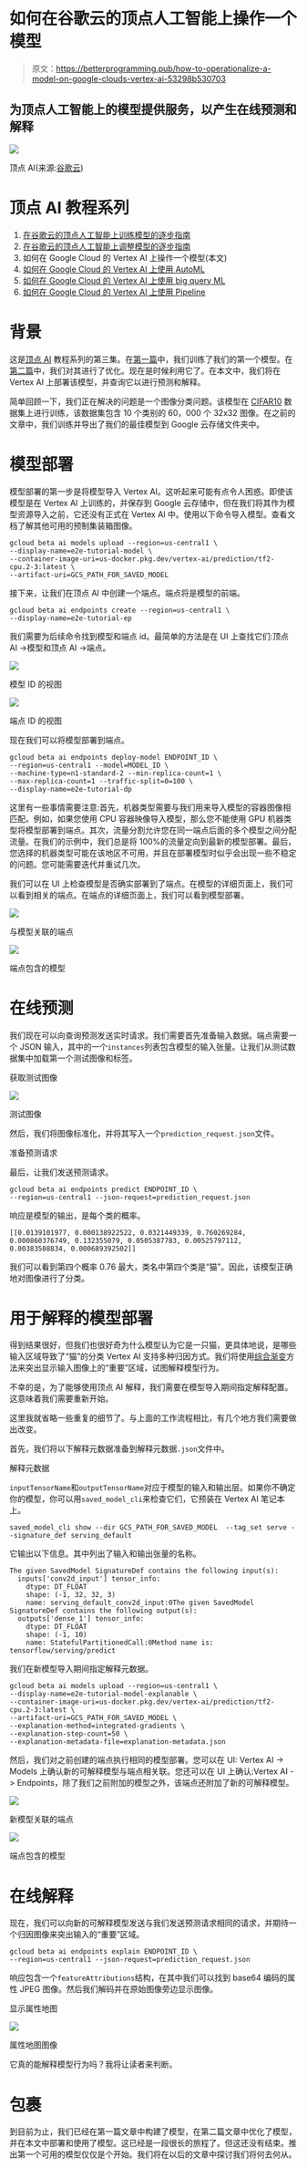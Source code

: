 # 如何在谷歌云的顶点人工智能上操作一个模型

> 原文：<https://betterprogramming.pub/how-to-operationalize-a-model-on-google-clouds-vertex-ai-53298b530703>

## 为顶点人工智能上的模型提供服务，以产生在线预测和解释

![](img/7f24184c590a836fd8c2242d7b8f420d.png)

顶点 AI(来源:[谷歌云](https://cloud.google.com/vertex-ai))

# 顶点 AI 教程系列

1.  [在谷歌云的顶点人工智能上训练模型的逐步指南](/a-step-by-step-guide-to-train-a-model-on-google-clouds-vertex-ai-47faafae1330)
2.  [在谷歌云的顶点人工智能上调整模型的逐步指南](/a-step-by-step-guide-to-tune-a-model-on-google-clouds-vertex-ai-afd2e72af595)
3.  如何在 Google Cloud 的 Vertex AI 上操作一个模型(本文)
4.  [如何在 Google Cloud 的 Vertex AI 上使用 AutoML](/how-to-use-automl-on-google-clouds-vertex-ai-27f8778239ea)
5.  [如何在 Google Cloud 的 Vertex AI 上使用 big query ML](/how-to-use-bigquery-ml-on-google-clouds-vertex-ai-23b1ca0b635)
6.  [如何在 Google Cloud 的 Vertex AI 上使用 Pipeline](/how-to-use-pipeline-on-google-clouds-vertex-ai-863b429c811f)

# 背景

这是[顶点 AI](https://cloud.google.com/vertex-ai) 教程系列的第三集。在[第一篇](/a-step-by-step-guide-to-train-a-model-on-google-clouds-vertex-ai-47faafae1330)中，我们训练了我们的第一个模型。在[第二篇](/a-step-by-step-guide-to-tune-a-model-on-google-clouds-vertex-ai-afd2e72af595)中，我们对其进行了优化。现在是时候利用它了。在本文中，我们将在 Vertex AI 上部署该模型，并查询它以进行预测和解释。

简单回顾一下，我们正在解决的问题是一个图像分类问题。该模型在 [CIFAR10](https://www.tensorflow.org/datasets/catalog/cifar10) 数据集上进行训练，该数据集包含 10 个类别的 60，000 个 32x32 图像。在之前的文章中，我们训练并导出了我们的最佳模型到 Google 云存储文件夹中。

# 模型部署

模型部署的第一步是将模型导入 Vertex AI。这听起来可能有点令人困惑。即使该模型是在 Vertex AI 上训练的，并保存到 Google 云存储中，但在我们将其作为模型资源导入之前，它还没有正式在 Vertex AI 中。使用以下命令导入模型。查看文档了解其他可用的预制集装箱图像。

```
gcloud beta ai models upload --region=us-central1 \
--display-name=e2e-tutorial-model \
--container-image-uri=us-docker.pkg.dev/vertex-ai/prediction/tf2-cpu.2-3:latest \
--artifact-uri=GCS_PATH_FOR_SAVED_MODEL
```

接下来，让我们在顶点 AI 中创建一个端点。端点将是模型的前端。

```
gcloud beta ai endpoints create --region=us-central1 \
--display-name=e2e-tutorial-ep
```

我们需要为后续命令找到模型和端点 id。最简单的方法是在 UI 上查找它们:顶点 AI ->模型和顶点 AI ->端点。

![](img/224fa6d6420d987daf297e2aa3fa731b.png)

模型 ID 的视图

![](img/28960f57022c4a90699f3fc695f7b6dd.png)

端点 ID 的视图

现在我们可以将模型部署到端点。

```
gcloud beta ai endpoints deploy-model ENDPOINT_ID \
--region=us-central1 --model=MODEL_ID \
--machine-type=n1-standard-2 --min-replica-count=1 \
--max-replica-count=1 --traffic-split=0=100 \
--display-name=e2e-tutorial-dp
```

这里有一些事情需要注意:首先，机器类型需要与我们用来导入模型的容器图像相匹配。例如，如果您使用 CPU 容器映像导入模型，那么您不能使用 GPU 机器类型将模型部署到端点。其次，流量分割允许您在同一端点后面的多个模型之间分配流量。在我们的示例中，我们总是将 100%的流量定向到最新的模型部署。最后，您选择的机器类型可能在该地区不可用，并且在部署模型时似乎会出现一些不稳定的问题。您可能需要迭代并重试几次。

我们可以在 UI 上检查模型是否确实部署到了端点。在模型的详细页面上，我们可以看到相关的端点。在端点的详细页面上，我们可以看到模型部署。

![](img/980913ac9ba90613b3fa60a4d770bb57.png)

与模型关联的端点

![](img/b9ffe22ef429acfb57bfabed25bce37f.png)

端点包含的模型

# 在线预测

我们现在可以向查询预测发送实时请求。我们需要首先准备输入数据。端点需要一个 JSON 输入，其中的一个`instances`列表包含模型的输入张量。让我们从测试数据集中加载第一个测试图像和标签。

获取测试图像

![](img/135be995875b5c71be17678b25d21841.png)

测试图像

然后，我们将图像标准化，并将其写入一个`prediction_request.json`文件。

准备预测请求

最后，让我们发送预测请求。

```
gcloud beta ai endpoints predict ENDPOINT_ID \
--region=us-central1 --json-request=prediction_request.json
```

响应是模型的输出，是每个类的概率。

```
[[0.0139101977, 0.000138922522, 0.0321449339, 0.760269284, 0.000860376749, 0.132355079, 0.0505387783, 0.00525797112, 0.00383508834, 0.000689392502]]
```

我们可以看到第四个概率 0.76 最大，类名中第四个类是“猫”。因此，该模型正确地对图像进行了分类。

# 用于解释的模型部署

得到结果很好，但我们也很好奇为什么模型认为它是一只猫，更具体地说，是哪些输入区域导致了“猫”的分类 Vertex AI 支持多种归因方式。我们将使用[综合渐变](https://www.tensorflow.org/tutorials/interpretability/integrated_gradients)方法来突出显示输入图像上的“重要”区域，试图解释模型行为。

不幸的是，为了能够使用顶点 AI 解释，我们需要在模型导入期间指定解释配置。这意味着我们需要重新开始。

这里我就省略一些重复的细节了。与上面的工作流程相比，有几个地方我们需要做出改变。

首先，我们将以下解释元数据准备到解释元数据`.json`文件中。

解释元数据

`inputTensorName`和`outputTensorName`对应于模型的输入和输出层。如果你不确定你的模型，你可以用`saved_model_cli`来检查它们，它预装在 Vertex AI 笔记本上。

```
saved_model_cli show --dir GCS_PATH_FOR_SAVED_MODEL  --tag_set serve --signature_def serving_default
```

它输出以下信息。其中列出了输入和输出张量的名称。

```
The given SavedModel SignatureDef contains the following input(s):
  inputs['conv2d_input'] tensor_info:
    dtype: DT_FLOAT
    shape: (-1, 32, 32, 3)
    name: serving_default_conv2d_input:0The given SavedModel SignatureDef contains the following output(s):
  outputs['dense_1'] tensor_info:
    dtype: DT_FLOAT
    shape: (-1, 10)
    name: StatefulPartitionedCall:0Method name is: tensorflow/serving/predict
```

我们在新模型导入期间指定解释元数据。

```
gcloud beta ai models upload --region=us-central1 \
--display-name=e2e-tutorial-model-explanable \
--container-image-uri=us-docker.pkg.dev/vertex-ai/prediction/tf2-cpu.2-3:latest \
--artifact-uri=GCS_PATH_FOR_SAVED_MODEL \
--explanation-method=integrated-gradients \
--explanation-step-count=50 \
--explanation-metadata-file=explanation-metadata.json
```

然后，我们对之前创建的端点执行相同的模型部署。您可以在 UI: Vertex AI -> Models 上确认新的可解释模型与端点相关联。您还可以在 UI 上确认:Vertex AI -> Endpoints，除了我们之前附加的模型之外，该端点还附加了新的可解释模型。

![](img/db2b4721b351bfa22fccfd165933df52.png)

新模型关联的端点

![](img/7231709bb636f4049652b39aaba3c347.png)

端点包含的模型

# 在线解释

现在，我们可以向新的可解释模型发送与我们发送预测请求相同的请求，并期待一个归因图像来突出输入的“重要”区域。

```
gcloud beta ai endpoints explain ENDPOINT_ID \
--region=us-central1 --json-request=prediction_request.json
```

响应包含一个`featureAttributions`结构，在其中我们可以找到 base64 编码的属性 JPEG 图像。然后我们解码并在原始图像旁边显示图像。

显示属性地图

![](img/91e775ab9e7024c44f176985aecab8ce.png)

属性地图图像

它真的能解释模型行为吗？我将让读者来判断。

# 包裹

到目前为止，我们已经在第一篇文章中构建了模型，在第二篇文章中优化了模型，并在本文中部署和使用了模型。这已经是一段很长的旅程了。但这还没有结束。推出第一个可用的模型仅仅是个开始。我们将在以后的文章中探讨我们将何去何从。